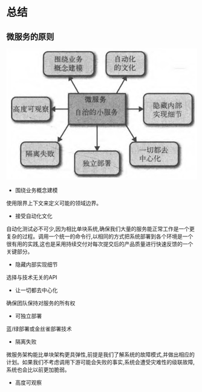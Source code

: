 # 总结

## 微服务的原则

![](assets/12-总结-7ba94.png)

- 围绕业务概念建模

使用限界上下文来定义可能的领域边界。

- 接受自动化文化

自动化测试必不可少,因为相比单块系统,确保我们大量的服务能正常工作是一个更复杂的过程。调用一个统一的命令行,以相同的方式把系统部署到各个环境是一个很有用的实践,这也是采用持续交付对每次提交后的产品质量进行快速反馈的一个关键部分。

- 隐藏内部实现细节

选择与技术无关的API

- 让一切都去中心化

确保团队保持对服务的所有权

- 可独立部署

蓝/绿部署或金丝雀部署技术

- 隔离失败

微服务架构能比单块架构更具弹性,前提是我们了解系统的故障模式,并做出相应的计划。如果我们不考虑调用下游可能会失败的事实,系统会遭受灾难性的级联故障,系统也会比以前更加脆弱。

- 高度可观察
